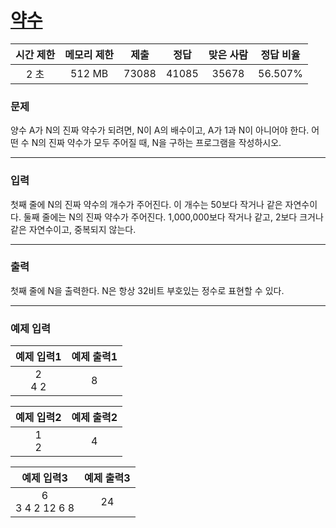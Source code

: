 # [약수](https://www.acmicpc.net/problem/1037)

<div align = center>

| 시간 제한 | 메모리 제한 | 제출  | 정답  | 맞은 사람 | 정답 비율 |
| :-------: | :---------: | :---: | :---: | :-------: | :-------: |
|   2 초    |   512 MB    | 73088 | 41085 |   35678   |  56.507%  |

</div>

### 문제

양수 A가 N의 진짜 약수가 되려면, N이 A의 배수이고, A가 1과 N이 아니어야 한다. 어떤 수 N의 진짜 약수가 모두 주어질 때, N을 구하는 프로그램을 작성하시오.

---

### 입력

첫째 줄에 N의 진짜 약수의 개수가 주어진다. 이 개수는 50보다 작거나 같은 자연수이다. 둘째 줄에는 N의 진짜 약수가 주어진다. 1,000,000보다 작거나 같고, 2보다 크거나 같은 자연수이고, 중복되지 않는다.

---

### 출력

첫째 줄에 N을 출력한다. N은 항상 32비트 부호있는 정수로 표현할 수 있다.

---

### 예제 입력

| 예제 입력1 | 예제 출력1 |
| :--------: | :--------: |
| 2<br/>4 2  |     8      |

| 예제 입력2 | 예제 출력2 |
| :--------: | :--------: |
|  1<br/>2   |     4      |

|     예제 입력3     | 예제 출력3 |
| :----------------: | :--------: |
| 6<br/>3 4 2 12 6 8 |     24     |
